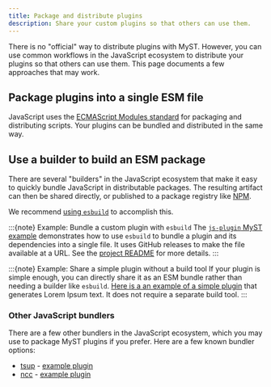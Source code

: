 ```yaml
---
title: Package and distribute plugins
description: Share your custom plugins so that others can use them.
---
```


There is no "official" way to distribute plugins with MyST. However, you can use common workflows in the JavaScript ecosystem to distribute your plugins so that others can use them. This page documents a few approaches that may work.

## Package plugins into a single ESM file 

JavaScript uses the [ECMAScript Modules standard](https://nodejs.org/api/esm.html) for packaging and distributing scripts. Your plugins can be bundled and distributed in the same way.

## Use a builder to build an ESM package

There are several "builders" in the JavaScript ecosystem that make it easy to quickly bundle JavaScript in distributable packages. The resulting artifact can then be shared directly, or published to a package registry like [NPM](https://npmjs.com).

We recommend [using `esbuild`](https://esbuild.github.io/) to accomplish this.

:::{note} Example: Bundle a custom plugin with `esbuild`
The [`js-plugin` MyST example](https://github.com/myst-examples/js-plugin) demonstrates how to use `esbuild` to bundle a plugin and its dependencies into a single file. It uses GitHub releases to make the file available at a URL. See the [project README](https://github.com/jupyter-book/example-js-plugin?tab=readme-ov-file#myst-js-plugin) for more details.
:::

:::{note} Example: Share a simple plugin without a build tool
If your plugin is simple enough, you can directly share it as an ESM bundle rather than needing a builder like `esbuild`. [Here is a an example of a simple plugin](https://github.com/myst-ext/myst-ext-lorem) that generates Lorem Ipsum text. It does not require a separate build tool.
:::

### Other JavaScript bundlers

There are a few other bundlers in the JavaScript ecosystem, which you may use to package MyST plugins if you prefer. Here are a few known bundler options:

* [tsup](https://github.com/egoist/tsup) - [example plugin](https://github.com/myst-ext/myst-ext-discourse)
* [ncc](https://github.com/vercel/ncc) - [example plugin](https://github.com/myst-ext/myst-ext-xref-prefix/blob/e975496cafa57e86c88ea71d3abe26a7174b3944/package.json#L20) 

